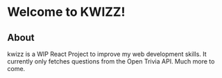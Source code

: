 # Welcome to KWIZZ!

## About

kwizz is a WIP React Project to improve my web development skills.  It currently only fetches questions from the Open Trivia API. Much more to come.

